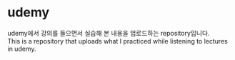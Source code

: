# udemy

udemy에서 강의를 들으면서 실습해 본 내용을 업로드하는 repository입니다.   
This is a repository that uploads what I practiced while listening to lectures in udemy.